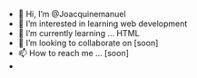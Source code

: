 - 👋 Hi, I’m @Joacquinemanuel
- 👀 I’m interested in learning web development 
- 🌱 I’m currently learning ... HTML
- 💞️ I’m looking to collaborate on [soon]
- 📫 How to reach me ... [soon]
-

<!---
Joacquinemanuel/Joacquinemanuel is a ✨ special ✨ repository because its `README.md` (this file) appears on your GitHub profile.
You can click the Preview link to take a look at your changes.
--->
